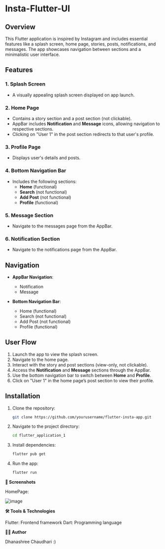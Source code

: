 
# Insta-Flutter-UI

## Overview
This Flutter application is inspired by Instagram and includes essential features like a splash screen, home page, stories, posts, notifications, and messages. 
The app showcases navigation between sections and a minimalistic user interface.

## Features

### 1. **Splash Screen**
   - A visually appealing splash screen displayed on app launch.

### 2. **Home Page**
   - Contains a story section and a post section (not clickable).
   - AppBar includes **Notification** and **Message** icons, allowing navigation to respective sections.
   - Clicking on "User 1" in the post section redirects to that user's profile.

### 3. **Profile Page**
   - Displays user's details and posts.

### 4. **Bottom Navigation Bar**
   - Includes the following sections:
     - **Home** (functional)
     - **Search** (not functional)
     - **Add Post** (not functional)
     - **Profile** (functional)

### 5. **Message Section**
   - Navigate to the messages page from the AppBar.

### 6. **Notification Section**
   - Navigate to the notifications page from the AppBar.

## Navigation
- **AppBar Navigation**:
  - Notification
  - Message

- **Bottom Navigation Bar**:
  - Home (functional)
  - Search (not functional)
  - Add Post (not functional)
  - Profile (functional)

## User Flow
1. Launch the app to view the splash screen.
2. Navigate to the home page.
3. Interact with the story and post sections (view-only, not clickable).
4. Access the **Notification** and **Message** sections through the AppBar.
5. Use the bottom navigation bar to switch between **Home** and **Profile**.
6. Click on "User 1" in the home page’s post section to view their profile.

## Installation
1. Clone the repository:
   ```bash
   git clone https://github.com/yourusername/flutter-insta-app.git
   ```
2. Navigate to the project directory:
   ```bash
   cd flutter_application_1
   ```
3. Install dependencies:
   ```bash
   flutter pub get
   ```
4. Run the app:
   ```bash
   flutter run
   ```
**📱 Screenshots**

HomePage:

![image](https://github.com/user-attachments/assets/3b4d1724-2014-4bdb-899e-6f73df62ac13)



**🛠️ Tools & Technologies**

Flutter: Frontend framework
Dart: Programming language

**🧑‍💻 Author**

Dhanashree Chaudhari :)
